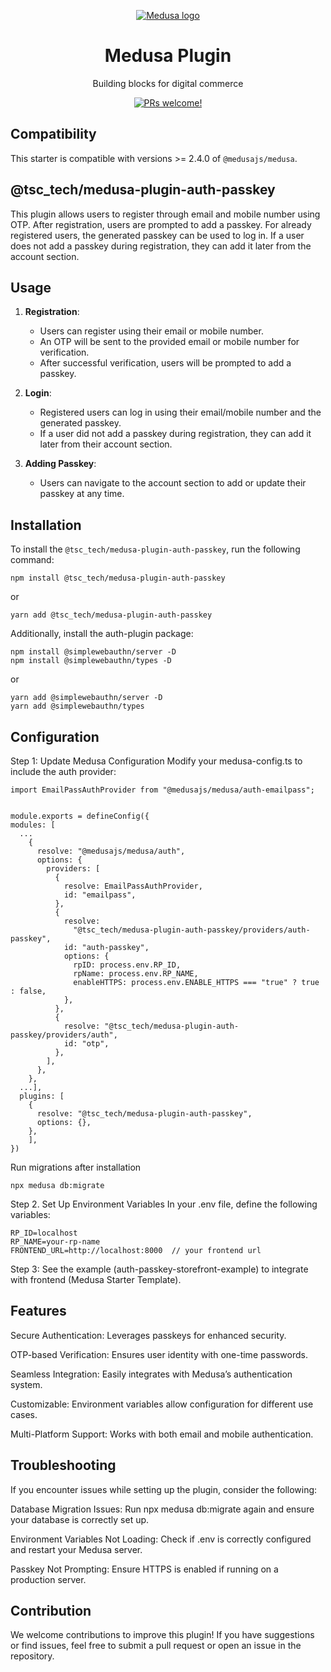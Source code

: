 <p align="center">
  <a href="https://www.medusajs.com">
  <picture>
    <source media="(prefers-color-scheme: dark)" srcset="https://user-images.githubusercontent.com/59018053/229103275-b5e482bb-4601-46e6-8142-244f531cebdb.svg">
    <source media="(prefers-color-scheme: light)" srcset="https://user-images.githubusercontent.com/59018053/229103726-e5b529a3-9b3f-4970-8a1f-c6af37f087bf.svg">
    <img alt="Medusa logo" src="https://user-images.githubusercontent.com/59018053/229103726-e5b529a3-9b3f-4970-8a1f-c6af37f087bf.svg">
    </picture>
  </a>
</p>
<h1 align="center">
  Medusa Plugin
</h1>


<p align="center">
  Building blocks for digital commerce
</p>
<p align="center">
  <a href="https://github.com/medusajs/medusa/blob/master/CONTRIBUTING.md">
    <img src="https://img.shields.io/badge/PRs-welcome-brightgreen.svg?style=flat" alt="PRs welcome!" />
  </a>
</p>

## Compatibility

This starter is compatible with versions >= 2.4.0 of `@medusajs/medusa`. 

## @tsc_tech/medusa-plugin-auth-passkey

This plugin allows users to register through email and mobile number using OTP. After registration, users are prompted to add a passkey. For already registered users, the generated passkey can be used to log in. If a user does not add a passkey during registration, they can add it later from the account section.


## Usage

1. **Registration**:
   - Users can register using their email or mobile number.
   - An OTP will be sent to the provided email or mobile number for verification.
   - After successful verification, users will be prompted to add a passkey.

2. **Login**:
   - Registered users can log in using their email/mobile number and the generated passkey.
   - If a user did not add a passkey during registration, they can add it later from their account section.

3. **Adding Passkey**:
   - Users can navigate to the account section to add or update their passkey at any time.
   
   


## Installation

To install the `@tsc_tech/medusa-plugin-auth-passkey`, run the following command:

```
npm install @tsc_tech/medusa-plugin-auth-passkey
```
or
```
yarn add @tsc_tech/medusa-plugin-auth-passkey
```

Additionally, install the auth-plugin package:


```
npm install @simplewebauthn/server -D
npm install @simplewebauthn/types -D
```
or

```
yarn add @simplewebauthn/server -D
yarn add @simplewebauthn/types
```

## Configuration

Step 1: Update Medusa Configuration Modify your medusa-config.ts to include the auth provider:

```
import EmailPassAuthProvider from "@medusajs/medusa/auth-emailpass";


module.exports = defineConfig({
modules: [
  ...
    {
      resolve: "@medusajs/medusa/auth",
      options: {
        providers: [
          {
            resolve: EmailPassAuthProvider,
            id: "emailpass",
          },
          {
            resolve:
              "@tsc_tech/medusa-plugin-auth-passkey/providers/auth-passkey",
            id: "auth-passkey",
            options: {
              rpID: process.env.RP_ID,
              rpName: process.env.RP_NAME,
              enableHTTPS: process.env.ENABLE_HTTPS === "true" ? true : false,
            },
          },
          {
            resolve: "@tsc_tech/medusa-plugin-auth-passkey/providers/auth",
            id: "otp",
          },
        ],
      },
    },
  ...],
  plugins: [
    {
      resolve: "@tsc_tech/medusa-plugin-auth-passkey",
      options: {},
    },
    ],
})
```

Run migrations after installation

```
npx medusa db:migrate
```


Step 2. Set Up Environment Variables In your .env file, define the following variables:

```
RP_ID=localhost
RP_NAME=your-rp-name
FRONTEND_URL=http://localhost:8000  // your frontend url
```


Step 3: See the example (auth-passkey-storefront-example) to integrate with frontend (Medusa Starter Template).

## Features

Secure Authentication: Leverages passkeys for enhanced security.

OTP-based Verification: Ensures user identity with one-time passwords.

Seamless Integration: Easily integrates with Medusa’s authentication system.

Customizable: Environment variables allow configuration for different use cases.

Multi-Platform Support: Works with both email and mobile authentication.



## Troubleshooting

If you encounter issues while setting up the plugin, consider the following:

Database Migration Issues: Run npx medusa db:migrate again and ensure your database is correctly set up.

Environment Variables Not Loading: Check if .env is correctly configured and restart your Medusa server.

Passkey Not Prompting: Ensure HTTPS is enabled if running on a production server.


## Contribution

We welcome contributions to improve this plugin! If you have suggestions or find issues, feel free to submit a pull request or open an issue in the repository.